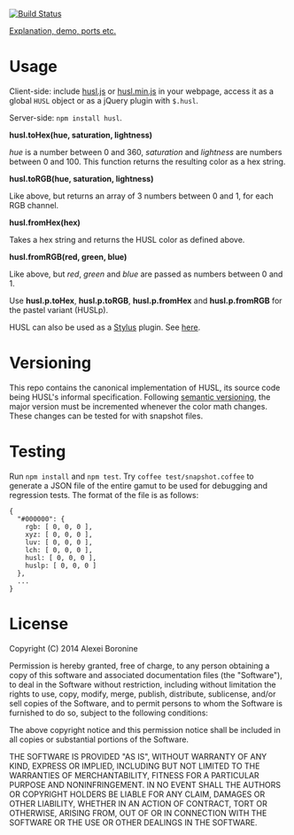 [![Build Status](https://travis-ci.org/boronine/husl.svg?branch=master)](https://travis-ci.org/boronine/husl)

[Explanation, demo, ports etc.](http://www.boronine.com/husl/)

# Usage

Client-side: include [husl.js](https://raw.githubusercontent.com/boronine/husl/master/husl.js) or [husl.min.js](https://raw.githubusercontent.com/boronine/husl/master/husl.min.js) in your webpage, access it as a global ``HUSL`` object or as a jQuery plugin with ``$.husl``.

Server-side: ``npm install husl``.

**husl.toHex(hue, saturation, lightness)**

*hue* is a number between 0 and 360, *saturation* and *lightness* are numbers between 0 and 100. This function returns the resulting color as a hex string.

**husl.toRGB(hue, saturation, lightness)**

Like above, but returns an array of 3 numbers between 0 and 1, for each RGB channel.

**husl.fromHex(hex)**

Takes a hex string and returns the HUSL color as defined above.

**husl.fromRGB(red, green, blue)**

Like above, but *red*, *green* and *blue* are passed as numbers between 0 and 1.

Use **husl.p.toHex**, **husl.p.toRGB**, **husl.p.fromHex** and **husl.p.fromRGB** for the pastel variant (HUSLp).

HUSL can also be used as a [Stylus](http://learnboost.github.com/stylus/) plugin. See [here](https://github.com/boronine/husl-stylus).

# Versioning

This repo contains the canonical implementation of HUSL, its source code being HUSL's informal specification. Following [semantic versioning](http://semver.org/), the major version must be incremented whenever the color math changes. These changes can be tested for with snapshot files.

# Testing

Run `npm install` and `npm test`. Try `coffee test/snapshot.coffee` to generate a JSON file of the entire gamut to be used for debugging and regression tests. The format of the file is as follows:

    {
      "#000000": {
        rgb: [ 0, 0, 0 ],
        xyz: [ 0, 0, 0 ],
        luv: [ 0, 0, 0 ],
        lch: [ 0, 0, 0 ],
        husl: [ 0, 0, 0 ],
        huslp: [ 0, 0, 0 ]
      },
      ...
    }

# License

Copyright (C) 2014 Alexei Boronine

Permission is hereby granted, free of charge, to any person obtaining a copy of this software and associated documentation files (the "Software"), to deal in the Software without restriction, including without limitation the rights to use, copy, modify, merge, publish, distribute, sublicense, and/or sell copies of the Software, and to permit persons to whom the Software is furnished to do so, subject to the following conditions:

The above copyright notice and this permission notice shall be included in all copies or substantial portions of the Software.

THE SOFTWARE IS PROVIDED "AS IS", WITHOUT WARRANTY OF ANY KIND, EXPRESS OR IMPLIED, INCLUDING BUT NOT LIMITED TO THE WARRANTIES OF MERCHANTABILITY, FITNESS FOR A PARTICULAR PURPOSE AND NONINFRINGEMENT. IN NO EVENT SHALL THE AUTHORS OR COPYRIGHT HOLDERS BE LIABLE FOR ANY CLAIM, DAMAGES OR OTHER LIABILITY, WHETHER IN AN ACTION OF CONTRACT, TORT OR OTHERWISE, ARISING FROM, OUT OF OR IN CONNECTION WITH THE SOFTWARE OR THE USE OR OTHER DEALINGS IN THE SOFTWARE.
